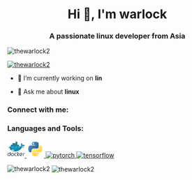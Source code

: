 <h1 align="center">Hi 👋, I'm warlock</h1>
<h3 align="center">A passionate linux developer from Asia</h3>

<p align="left"> <img src="https://komarev.com/ghpvc/?username=thewarlock2&label=Profile%20views&color=0e75b6&style=flat" alt="thewarlock2" /> </p>

<p align="left"> <a href="https://github.com/ryo-ma/github-profile-trophy"><img src="https://github-profile-trophy.vercel.app/?username=thewarlock2" alt="thewarlock2" /></a> </p>

- 🔭 I’m currently working on **lin**

- 💬 Ask me about **linux**

<h3 align="left">Connect with me:</h3>
<p align="left">
</p>

<h3 align="left">Languages and Tools:</h3>
<p align="left"> <a href="https://www.docker.com/" target="_blank" rel="noreferrer"> <img src="https://raw.githubusercontent.com/devicons/devicon/master/icons/docker/docker-original-wordmark.svg" alt="docker" width="40" height="40"/> </a> <a href="https://www.python.org" target="_blank" rel="noreferrer"> <img src="https://raw.githubusercontent.com/devicons/devicon/master/icons/python/python-original.svg" alt="python" width="40" height="40"/> </a> <a href="https://pytorch.org/" target="_blank" rel="noreferrer"> <img src="https://www.vectorlogo.zone/logos/pytorch/pytorch-icon.svg" alt="pytorch" width="40" height="40"/> </a> <a href="https://www.tensorflow.org" target="_blank" rel="noreferrer"> <img src="https://www.vectorlogo.zone/logos/tensorflow/tensorflow-icon.svg" alt="tensorflow" width="40" height="40"/> </a> </p>

<p><img align="left" src="https://github-readme-stats.vercel.app/api/top-langs?username=thewarlock2&show_icons=true&locale=en&layout=compact" alt="thewarlock2" /></p>

<p>&nbsp;<img align="center" src="https://github-readme-stats.vercel.app/api?username=thewarlock2&show_icons=true&locale=en" alt="thewarlock2" /></p>
